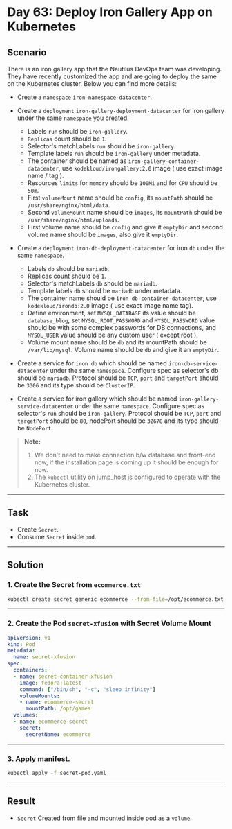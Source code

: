 # Day 63: Deploy Iron Gallery App on Kubernetes

## Scenario

There is an iron gallery app that the Nautilus DevOps team was developing. They have recently customized the app and are going to deploy the same on the Kubernetes cluster. Below you can find more details:

- Create a `namespace` `iron-namespace-datacenter`.
- Create a `deployment` `iron-gallery-deployment-datacenter` for iron gallery under the same `namespace` you created.
   - Labels `run` should be `iron-gallery`.
   - `Replicas` count should be `1`.
   - Selector's matchLabels `run` should be `iron-gallery`.
   - Template labels `run` should be `iron-gallery` under metadata.
   - The container should be named as `iron-gallery-container-datacenter`, use `kodekloud/irongallery:2.0` image ( use exact image name / tag ).
   - Resources `limits` for `memory` should be `100Mi` and for `CPU` should be `50m`.
   - First `volumeMount` name should be `config`, its `mountPath` should be `/usr/share/nginx/html/data`.
   - Second `volumeMount` name should be `images`, its `mountPath` should be `/usr/share/nginx/html/uploads`.
   - First volume name should be `config` and give it `emptyDir` and second volume name should be `images`, also give it `emptyDir`.

-  Create a `deployment` `iron-db-deployment-datacenter` for iron `db` under the same `namespace`.
    - Labels `db` should be `mariadb`.
    - Replicas count should be `1`.
    - Selector's matchLabels `db` should be `mariadb`.
    - Template labels `db` should be `mariadb` under metadata.
    - The container name should be `iron-db-container-datacenter`, use `kodekloud/irondb:2.0` image ( use exact image name tag).
    - Define environment, set `MYSQL_DATABASE` its value should be `database_blog`, set `MYSQL_ROOT_PASSWORD` and `MYSQL_PASSWORD` value should be with some complex passwords for DB connections, and `MYSQL_USER` value should be any custom user ( except root ).
    - Volume mount name should be `db` and its mountPath should be `/var/lib/mysql`. Volume name should be `db` and give it an `emptyDir`.

  - Create a service for `iron db` which should be named `iron-db-service-datacenter` under the same `namespace`. Configure spec as selector's db should be `mariadb`. Protocol should be `TCP`, `port` and `targetPort` should be `3306` and its type should be `ClusterIP`.
  - Create a service for iron gallery which should be named `iron-gallery-service-datacenter` under the same `namespace`. Configure spec as selector's `run` should be `iron-gallery`. Protocol should be `TCP`, `port` and `targetPort` should be `80`, nodePort should be `32678` and its type should be `NodePort`.
  
  > **Note:**
  > 1. We don't need to make connection b/w database and front-end now, if the installation page is coming up it should be enough for now.
  > 2. The `kubectl` utility on jump_host is configured to operate with the Kubernetes cluster.

---

## Task

- Create `Secret`.
- Consume `Secret` inside `pod`.


---

## Solution

### 1. Create the Secret from `ecommerce.txt`

```bash
kubectl create secret generic ecommerce --from-file=/opt/ecommerce.txt

```
---


### 2. Create the Pod `secret-xfusion` with Secret Volume Mount
```yaml
apiVersion: v1
kind: Pod
metadata:
  name: secret-xfusion
spec:
  containers:
  - name: secret-container-xfusion
    image: fedora:latest
    command: ["/bin/sh", "-c", "sleep infinity"]
    volumeMounts:
    - name: ecommerce-secret
      mountPath: /opt/games
  volumes:
  - name: ecommerce-secret
    secret:
      secretName: ecommerce

```
---

### 3. Apply manifest.
```bash
kubectl apply -f secret-pod.yaml

```
---

## Result

- `Secret` Created from file and mounted inside pod as a `volume`. 
